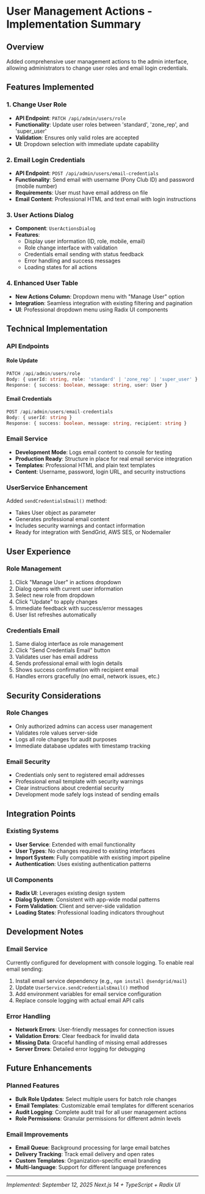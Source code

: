 # User Management Actions - Implementation Summary

## Overview
Added comprehensive user management actions to the admin interface, allowing administrators to change user roles and email login credentials.

## Features Implemented

### 1. Change User Role
- **API Endpoint**: `PATCH /api/admin/users/role`
- **Functionality**: Update user roles between 'standard', 'zone_rep', and 'super_user'
- **Validation**: Ensures only valid roles are accepted
- **UI**: Dropdown selection with immediate update capability

### 2. Email Login Credentials
- **API Endpoint**: `POST /api/admin/users/email-credentials`
- **Functionality**: Send email with username (Pony Club ID) and password (mobile number)
- **Requirements**: User must have email address on file
- **Email Content**: Professional HTML and text email with login instructions

### 3. User Actions Dialog
- **Component**: `UserActionsDialog`
- **Features**:
  - Display user information (ID, role, mobile, email)
  - Role change interface with validation
  - Credentials email sending with status feedback
  - Error handling and success messages
  - Loading states for all actions

### 4. Enhanced User Table
- **New Actions Column**: Dropdown menu with "Manage User" option
- **Integration**: Seamless integration with existing filtering and pagination
- **UI**: Professional dropdown menu using Radix UI components

## Technical Implementation

### API Endpoints

#### Role Update
```typescript
PATCH /api/admin/users/role
Body: { userId: string, role: 'standard' | 'zone_rep' | 'super_user' }
Response: { success: boolean, message: string, user: User }
```

#### Email Credentials
```typescript
POST /api/admin/users/email-credentials
Body: { userId: string }
Response: { success: boolean, message: string, recipient: string }
```

### Email Service
- **Development Mode**: Logs email content to console for testing
- **Production Ready**: Structure in place for real email service integration
- **Templates**: Professional HTML and plain text templates
- **Content**: Username, password, login URL, and security instructions

### UserService Enhancement
Added `sendCredentialsEmail()` method:
- Takes User object as parameter
- Generates professional email content
- Includes security warnings and contact information
- Ready for integration with SendGrid, AWS SES, or Nodemailer

## User Experience

### Role Management
1. Click "Manage User" in actions dropdown
2. Dialog opens with current user information
3. Select new role from dropdown
4. Click "Update" to apply changes
5. Immediate feedback with success/error messages
6. User list refreshes automatically

### Credentials Email
1. Same dialog interface as role management
2. Click "Send Credentials Email" button
3. Validates user has email address
4. Sends professional email with login details
5. Shows success confirmation with recipient email
6. Handles errors gracefully (no email, network issues, etc.)

## Security Considerations

### Role Changes
- Only authorized admins can access user management
- Validates role values server-side
- Logs all role changes for audit purposes
- Immediate database updates with timestamp tracking

### Email Security
- Credentials only sent to registered email addresses
- Professional email template with security warnings
- Clear instructions about credential security
- Development mode safely logs instead of sending emails

## Integration Points

### Existing Systems
- **User Service**: Extended with email functionality
- **User Types**: No changes required to existing interfaces
- **Import System**: Fully compatible with existing import pipeline
- **Authentication**: Uses existing authentication patterns

### UI Components
- **Radix UI**: Leverages existing design system
- **Dialog System**: Consistent with app-wide modal patterns
- **Form Validation**: Client and server-side validation
- **Loading States**: Professional loading indicators throughout

## Development Notes

### Email Service
Currently configured for development with console logging. To enable real email sending:

1. Install email service dependency (e.g., `npm install @sendgrid/mail`)
2. Update `UserService.sendCredentialsEmail()` method
3. Add environment variables for email service configuration
4. Replace console logging with actual email API calls

### Error Handling
- **Network Errors**: User-friendly messages for connection issues
- **Validation Errors**: Clear feedback for invalid data
- **Missing Data**: Graceful handling of missing email addresses
- **Server Errors**: Detailed error logging for debugging

## Future Enhancements

### Planned Features
- **Bulk Role Updates**: Select multiple users for batch role changes
- **Email Templates**: Customizable email templates for different scenarios
- **Audit Logging**: Complete audit trail for all user management actions
- **Role Permissions**: Granular permissions for different admin levels

### Email Improvements
- **Email Queue**: Background processing for large email batches
- **Delivery Tracking**: Track email delivery and open rates
- **Custom Templates**: Organization-specific email branding
- **Multi-language**: Support for different language preferences

---

*Implemented: September 12, 2025*
*Next.js 14 + TypeScript + Radix UI*
